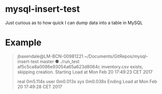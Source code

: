# mysql-insert-test
Just curious as to how quick I can dump data into a table in MySQL


# Example
> jbaxendale@LM-BCN-00981221 ~/Documents/GitRepos/mysql-insert-test master ● ./run_test
> af5c5ca8a0086e93054a65a623d8064c
> inventory.csv exists, skipping creation.
> Starting Load at Mon Feb 20 17:49:23 CET 2017
> 
> real	0m5.114s
> user	0m0.013s
> sys	0m0.038s
> Ending Load at Mon Feb 20 17:49:28 CET 2017
> 